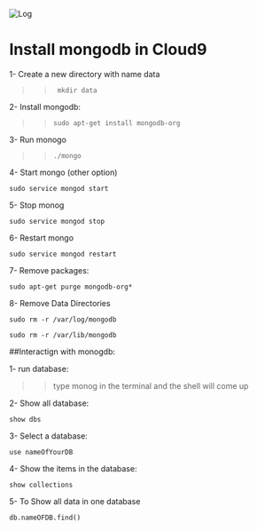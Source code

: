 
![Log](https://s31.postimg.org/sr1qvkkp7/mongo.png)

# Install mongodb in Cloud9

1- Create a new directory with name data 

>>``` mkdir data```

2- Install mongodb:

>> ```sudo apt-get install mongodb-org```


3- Run monogo

>> ```./mongo ```


4- Start mongo (other option)

```sudo service mongod start```

5- Stop monog

```sudo service mongod stop ```

6- Restart mongo

```sudo service mongod restart ```

7- Remove packages:

```sudo apt-get purge mongodb-org*```

8- Remove Data Directories

```sudo rm -r /var/log/mongodb ```

```sudo rm -r /var/lib/mongodb   ```


##Interactign with monogdb:


1- run database:

>> type monog in the terminal and the shell will come up 


2- Show all database:

```show dbs ```

3- Select a database:

``` use nameOfYourDB ```

4- Show the items in the database:

``` show collections ```

5- To Show all data in one database

``` db.nameOFDB.find() ```

